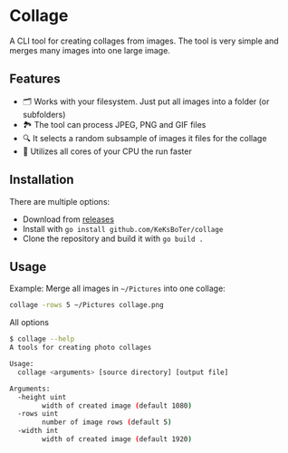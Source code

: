 # Collage 

A CLI tool for creating collages from images.
The tool is very simple and merges many images into one large image.

## Features

- 🗂 Works with your filesystem. Just put all images into a folder (or subfolders)
- 🏞 The tool can process JPEG, PNG and GIF files
- 🔍 It selects a random subsample of images it files for the collage
- 🚀 Utilizes all cores of your CPU the run faster


## Installation

There are multiple options:
- Download from [releases](https://github.com/KeKsBoTer/collage/releases)
- Install with `go install github.com/KeKsBoTer/collage`
- Clone the repository and build it with `go build .`

## Usage

Example: Merge all images in `~/Pictures` into one collage:
```bash
collage -rows 5 ~/Pictures collage.png
```

All options
```bash
$ collage --help
A tools for creating photo collages

Usage:
  collage <arguments> [source directory] [output file]

Arguments:
  -height uint
        width of created image (default 1080)
  -rows uint
        number of image rows (default 5)
  -width int
        width of created image (default 1920)
```